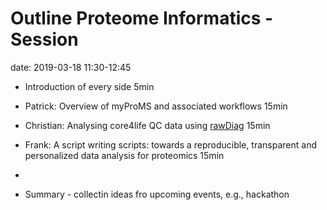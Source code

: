 # Outline Proteome Informatics - Session

date: 2019-03-18 11:30-12:45

* Introduction of every side 5min

* Patrick: Overview of myProMS and associated workflows 15min

* Christian: Analysing core4life QC data using [rawDiag](https://fgcz.github.io/rawDiag/) 15min

* Frank: A script writing scripts: towards a reproducible, transparent and personalized data analysis for proteomics 15min

*

* Summary - collectin ideas fro upcoming events, e.g., hackathon


